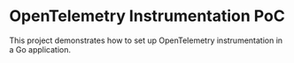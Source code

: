 # OpenTelemetry Instrumentation PoC

This project demonstrates how to set up OpenTelemetry instrumentation in a Go application.

